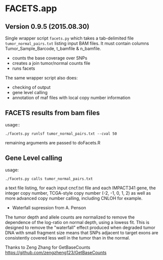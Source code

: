 # FACETS.app

## Version 0.9.5 (2015.08.30)

Single wrapper script `facets.py` which takes a tab-delimited file `tumor_normal_pairs.txt` listing input BAM files.
It must contain columns Tumor_Sample_Barcode, t_bamfile & n_bamfile. 

* counts the base coverage over SNPs
* creates a join tumor/normal counts file
* runs facets

The same wrapper script also does:
* checking of output
* gene level calling
* annotation of maf files with local copy number information

## FACETS results from bam files

usage::

    ./facets.py runlsf tumor_normal_pairs.txt --cval 50

remaining arguments are passed to doFacets.R


## Gene Level calling

usage:

    ./facets.py calls tumor_normal_pairs.txt

a text file listing, for each input cncf.txt file and each IMPACT341 gene, the integer copy number, TCGA-style copy number (-2, -1, 0, 1, 2) as well as more advanced copy number calling, including CNLOH for example.


* Waterfall supression from A. Penson

The tumor depth and allele counts are normalized to remove the dependence of the log-ratio on normal depth, using a lowess fit. This is designed to remove the "waterfall" effect produced when degraded tumor DNA with small fragment size means that SNPs adjacent to target exons are consistently covered less well in the tumor than in the normal.


Thanks to Zeng Zhang for GetBaseCounts https://github.com/zengzheng123/GetBaseCounts
